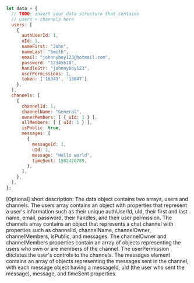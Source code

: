 ```javascript
let data = {
  // TODO: insert your data structure that contains
  // users + channels here
  users: [
    {
      authUserId: 1,
      uId: 1,
      nameFirst: "John",
      nameLast: "Smith",
      email: "johnnyboy123@hotmail.com",
      password: "12345678",
      handleStr: "johnnyboy123",
      userPermissions: 1,
      token: ['16343', '13647']
    },
  ],
  channels: [
    {
      channelId: 1,
      channelName: "General",
      ownerMembers: [ { uId: 1 } ],
      allMembers: [ { uId: 1 } ],
      isPublic: true,
      messages: [
        {
          messageId: 1,
          uId: 1,
          message: "Hello world",
          timeSent: 1582426789,
        },
      ],
    },
  ],
};

```


[Optional] short description:
The data object contains two arrays, users and channels.
The users array contains an object with properties that represent a user's information such as their unique authUserId, 
uId, their first and last name, email, password, their handles, and their user permission. 
The channels array contains an object that represents a chat channel with properties such as channelId, channelName, 
channelOwner, channelMembers, isPublic, and messages. 
The channelOwner and channelMembers properties contain an array of objects representing the users who own or are members of the channel. 
The userPermission ditctates the user's controls to the channels.
The messages element contains an array of objects representing the messages sent in the channel, 
with each message object having a messageId, uId (the user who sent the message), message, and timeSent properties.
